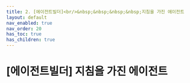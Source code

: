 ```yaml
---
title: 2. [에이전트빌더]<br/>&nbsp;&nbsp;&nbsp;&nbsp;지침을 가진 에이전트
layout: default
nav_enabled: true
nav_order: 20
has_toc: true
has_children: true
---
```


# [에이전트빌더] 지침을 가진 에이전트

